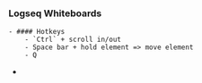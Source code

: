 ### Logseq Whiteboards
	- #### Hotkeys
		- `Ctrl` + scroll in/out
		- Space bar + hold element => move element
		- Q
-